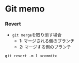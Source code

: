 # Git memo

### Revert

- `git merge`を取り消す場合
  - 1: マージされる側のブランチ
  - 2: マージする側のブランチ

```
git revert -m 1 <commit>
```
